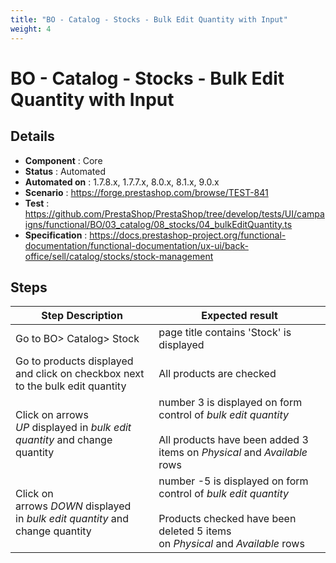 ```yaml
---
title: "BO - Catalog - Stocks - Bulk Edit Quantity with Input"
weight: 4
---
```


# BO - Catalog - Stocks - Bulk Edit Quantity with Input
## Details
* **Component** : Core
* **Status** : Automated
* **Automated on** : 1.7.8.x, 1.7.7.x, 8.0.x, 8.1.x, 9.0.x
* **Scenario** : https://forge.prestashop.com/browse/TEST-841
* **Test** : https://github.com/PrestaShop/PrestaShop/tree/develop/tests/UI/campaigns/functional/BO/03_catalog/08_stocks/04_bulkEditQuantity.ts
* **Specification** : https://docs.prestashop-project.org/functional-documentation/functional-documentation/ux-ui/back-office/sell/catalog/stocks/stock-management

## Steps
| Step Description | Expected result |
| ----- | ----- |
| Go to BO> Catalog> Stock | page title contains 'Stock' is displayed |
| Go to products displayed and click on checkbox next to the bulk edit quantity | All products are checked |
| Click on arrows *UP* displayed in _bulk edit quantity_ and change quantity | number 3 is displayed on form control of _bulk edit quantity_ <br><br>All products have been added 3 items on *Physical* and *Available* rows |
| Click on arrows *DOWN* displayed in _bulk edit quantity_ and change quantity | number -5 is displayed on form control of _bulk edit quantity_ <br><br>Products checked have been deleted 5 items on *Physical* and *Available* rows |
